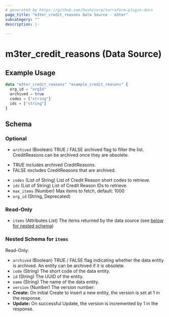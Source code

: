 ```yaml
---
# generated by https://github.com/hashicorp/terraform-plugin-docs
page_title: "m3ter_credit_reasons Data Source - m3ter"
subcategory: ""
description: |-
  
---
```


# m3ter_credit_reasons (Data Source)



## Example Usage

```terraform
data "m3ter_credit_reasons" "example_credit_reasons" {
  org_id = "orgId"
  archived = true
  codes = ["string"]
  ids = ["string"]
}
```

<!-- schema generated by tfplugindocs -->
## Schema

### Optional

- `archived` (Boolean) TRUE / FALSE archived flag to filter the list. CreditReasons can be archived once they are obsolete.

* TRUE includes archived CreditReasons.
* FALSE excludes CreditReasons that are archived.
- `codes` (List of String) List of Credit Reason short codes to retrieve.
- `ids` (List of String) List of Credit Reason IDs to retrieve.
- `max_items` (Number) Max items to fetch, default: 1000
- `org_id` (String, Deprecated)

### Read-Only

- `items` (Attributes List) The items returned by the data source (see [below for nested schema](#nestedatt--items))

<a id="nestedatt--items"></a>
### Nested Schema for `items`

Read-Only:

- `archived` (Boolean) TRUE / FALSE flag indicating whether the data entity is archived. An entity can be archived if it is obsolete.
- `code` (String) The short code of the data entity.
- `id` (String) The UUID of the entity.
- `name` (String) The name of the data entity.
- `version` (Number) The version number:
- **Create:** On initial Create to insert a new entity, the version is set at 1 in the response.
- **Update:** On successful Update, the version is incremented by 1 in the response.
